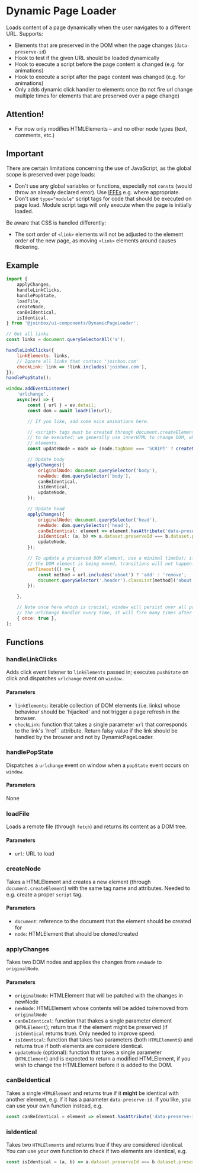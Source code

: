 # Dynamic Page Loader

Loads content of a page dynamically when the user navigates to a different URL. Supports:
- Elements that are preserved in the DOM when the page changes (`data-preserve-id`)
- Hook to test if the given URL should be loaded dynamically
- Hook to execute a script before the page content is changed (e.g. for animations)
- Hook to execute a script after the page content was changed (e.g. for animations)
- Only adds dynamic click handler to elements once (to not fire url change multiple times for
elements that are preserved over a page change)

## Attention!
- For now only modifies HTMLElements – and no other node types (text, comments, etc.)

## Important

There are certain limitations concerning the use of JavaScript, as the global scope is preserved
over page loads:
- Don't use any global variables or functions, especially not `const`s (would throw an already
declared error). Use [IFFEs](https://developer.mozilla.org/en-US/docs/Glossary/IIFE) e.g. where
appropriate.
- Don't use `type="module"` script tags for code that should be executed on page load. Module
script tags will only execute when the page is initially loaded.

Be aware that CSS is handled differently:
- The sort order of `<link>` elements will not be adjusted to the element order of the new page,
as moving `<link>` elements around causes flickering.

## Example

````javascript
import {
    applyChanges,
    handleLinkClicks,
    handlePopState,
    loadFile,
    createNode,
    canBeIdentical,
    isIdentical,
} from '@joinbox/ui-components/DynamicPageLoader';

// Get all links 
const links = document.querySelectorAll('a');

handleLinkClicks({
    linkElements: links,
    // Ignore all links that contain 'joinbox.com'
    checkLink: link => !link.includes('joinbox.com'),
});
handlePopState();

window.addEventListener(
    'urlchange',
    async(ev) => {
        const { url } = ev.detail;
        const dom = await loadFile(url);

        // If you like, add some nice animations here.

        // <script> tags must be created through document.createElement and appended to DOM in order
        // to be executed; we generally use innerHTML to change DOM, which does not execute script
        // elements.
        const updateNode = node => (node.tagName === 'SCRIPT' ? createNode(document, node) : node);

        // Update body
        applyChanges({
            originalNode: document.querySelector('body'),
            newNode: dom.querySelector('body'),
            canBeIdentical,
            isIdentical,
            updateNode,
        });

        // Update head
        applyChanges({
            originalNode: document.querySelector('head'),
            newNode: dom.querySelector('head'),
            canBeIdentical: element => element.hasAttribute('data-preserve-id'),
            isIdentical: (a, b) => a.dataset.preserveId === b.dataset.preserveId,
            updateNode,
        });

        // To update a preserved DOM element, use a minimal timeOut; if we add the class while
        // the DOM element is being moved, transitions will not happen.
        setTimeout(() => {
            const method = url.includes('about') ? 'add' : 'remove';
            document.querySelector('.header').classList[method]('about');
        });

    },

    // Note once here which is crucial; window will persist over all page changes. If we add
    // the urlchange handler every time, it will fire many times after many page reloads.
    { once: true },
);
````



## Functions

### handleLinkClicks

Adds click event listener to `linkElements` passed in; executes `pushState` on click and dispatches
`urlchange` event on `window`.

#### Parameters
- `linkElements`: iterable collection of DOM elements (i.e. links) whose behaviour should be
'hijacked' and not trigger a page refresh in the browser.
- `checkLink`: function that takes a single parameter `url` that corresponds to the link's `href``
attribute. Return falsy value if the link should be handled by the browser and not by
DynamicPageLoader.



### handlePopState

Dispatches a `urlchange` event on window when a `popState` event occurs on `window`.

#### Parameters
None



### loadFile

Loads a remote file (through `fetch`) and returns its content as a DOM tree.

#### Parameters
- `url`: URL to load



### createNode

Takes a HTMLElement and creates a new element (through `document.createElement`) with the same
tag name and attributes. Needed to e.g. create a proper `script` tag.

#### Parameters
- `document`: reference to the document that the element should be created for
- `node`: HTMLElement that should be cloned/created



### applyChanges

Takes two DOM nodes and applies the changes from `newNode` to `originalNode`.

#### Parameters
- `originalNode`: HTMLElement that will be patched with the changes in newNode
- `newNode`: HTMLElement whose contents will be added to/removed from `originalNode`
- `canBeIdentical`: function that thakes a single parameter element (`HTMLElement`); return true if
the element might be preserved (if `isIdentical` returns true). Only needed to improve speed.
- `isIdentical`: function that takes two parameters (both `HTMLElement`s) and returns true if both
elements are considere identical.
- `updateNode` (optional): function that takes a single parameter (`HTMLElement`) and is expected
to return a modified HTMLElement, if you wish to change the HTMLElement before it is added to the
DOM.


### canBeIdentical

Takes a single `HTMLElement` and returns true if it **might** be identical with another element,
e.g. if it has a parameter `data-preserve-id`. If you like, you can use your own function instead,
e.g.

```javascript
const canBeIdentical = element => element.hasAttribute('data-preserve-id'),
```


### isIdentical

Takes two `HTMLElements` and returns true if they are considered identical. You can use your own
function to check if two elements are identical, e.g.

```javascript
const isIdentical = (a, b) => a.dataset.preserveId === b.dataset.preserveId,
```
